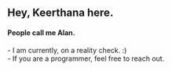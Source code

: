 <h2>Hey, Keerthana here.</h2> 
<h4>People call me Alan.</h4>
<p>- I am currently, on a reality check. :)<br>- If you are a programmer, feel free to reach out.</p>
<!---    
keerthana5958v/keerthana5958v is a ✨ special ✨ repository because its `README.md` (this file) appears on your GitHub profile. 
You can click the Preview link to take a look at your changes.
--->
  
